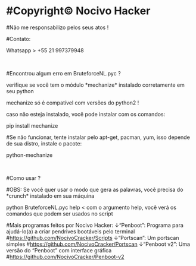 <h1>#Copyright© Nocivo Hacker</h1>
<p>#Não me responsabilizo pelos seus atos !</p>
<p>#Contato:</p>
<p>Whatsapp > +55 21 997379948</p>
<br>
<p>#Encontrou algum erro em BruteforceNL.pyc ?</p>
<p>verifique se você tem o módulo *mechanize* instalado corretamente em seu python</p>
<p>mechanize só é compatível com versões do python2 !</p>
<p>caso não esteja instalado, você pode instalar com os comandos:</p>
<p>pip install mechanize</p>
<p>#Se não funcionar, tente instalar pelo apt-get, pacman, yum, isso depende de sua distro, instale o pacote:</p>
<p>python-mechanize</p>
<br>
<p>#Como usar ?</p>
<p>#OBS: Se você quer usar o modo que gera as palavras, você precisa do *crunch* instalado em sua máquina</p>
<p>python BruteforceNL.pyc help < com o argumento help, você verá os comandos que podem ser usados no script</p>




#Mais programas feitos por Nocivo Hacker:
↓“Penboot”: Programa para ajudá-lo(a) a criar pendrives bootáveis pelo terminal
#https://github.com/NocivoCracker/Scripts
↓“Portscan”: Um portscan simples
#https://github.com/NocivoCracker/Portscan
↓“Penboot v2”: Uma versão do “Penboot” com interface gráfica
#https://github.com/NocivoCracker/Penboot-v2
